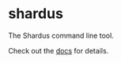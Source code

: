 # shardus

The Shardus command line tool.

Check out the [docs](https://shardus.gitlab.io/docs/developer/main-concepts/shardus-cli-tool/shardus-cli-tool.html) for details.
